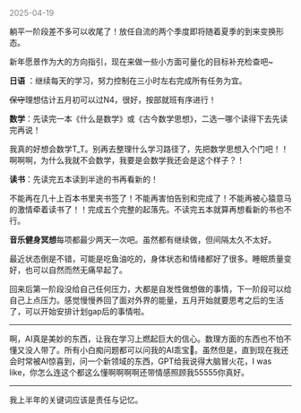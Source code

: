 <span style="color: gray;">2025-04-19</span>

躺平一阶段差不多可以收尾了！放任自流的两个季度即将随着夏季的到来变换形态。

新年愿景作为大的方向指引，现在来做一些小方面可量化的目标补充检查吧~

**日语** ：继续每天的学习，努力控制在三小时左右完成所有任务为宜。

~~保守~~理想估计五月初可以过N4，很好，按部就班有序进行！

**数学**：先读完一本《什么是数学》或《古今数学思想》，二选一哪个读得下去先读完再说！

我真的好想会数学T_T。别再去整理什么学习路径了，先把数学思想入个门吧！！啊啊啊，为什么我就不会数学，我要是会数学我还会是这个样子？！

**读书**：先读完五本读到半途的书再看新的！

不能再在几十上百本书里夹书签了！不能再害怕告别和完成了！不能再被心猿意马的激情牵着读书了！！完成五个完整的起落先。不读完五本就算再想看新的书也不行。

**音乐健身冥想**每项都最少两天一次吧。虽然都有继续做，但间隔太久不太好。

最近状态倒是不错，可能是吃鱼油吃的，身体状态和情绪都好了很多。睡眠质量变好，也可以自然而然无痛早起了。

回来后第一阶段没给自己任何压力，大都是自发性做想做的事情，下一阶段可以给自己上点压力。感觉慢慢养回了面对外界的能量，五月开始就要思考之后的生活了，可以开始安排计划gap后的事情啦。

---
啊，AI真是美妙的东西，让我在学习上燃起巨大的信心。数理方面的东西也不怕不懂又没人带了。所有小白痴问题都可以问我的AI乖宝🥰。虽然但是，直到现在我还会时常被AI惊喜到，问一个新领域的东西，GPT给我说得大脑冒火花，I was like，你怎么连这个都这么懂啊啊啊啊还带情感照顾我55555你真好。

---
我上半年的关键词应该是责任与记忆。